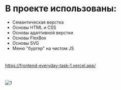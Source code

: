# В проекте использованы:

 - Семантическая верстка
 - Основы HTML и CSS
 - Основы адаптивной верстки
 - Основы FlexBox
 - Основы SVG
 - Меню "бургер" на чистом JS

# 
https://frontend-everyday-task-1.vercel.app/
#
![1](https://user-images.githubusercontent.com/84917609/169703974-41771687-f197-4f82-b0ec-f3f9f09a3728.jpg)
